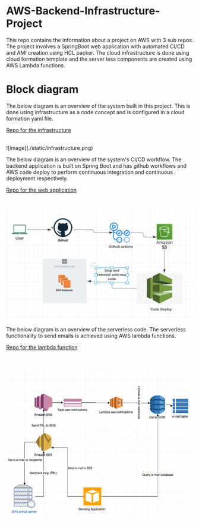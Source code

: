 # AWS-Backend-Infrastructure-Project
This repo contains the information about a project on AWS with 3 sub repos. The project involves a SpringBoot web application with automated CI/CD and AMI creation using HCL packer. The cloud infrastructure is done using cloud formation template and the server less components  are created using AWS Lambda functions.

# Block diagram

The below diagram is an overview of the system built in this project. This is done using infrastructure as a code concept and is configured in a cloud formation yaml file.

[Repo for the infrastructure](https://github.com/ebiskhan123/infrastructure)

<br/>
![image](./static/infrastructure.png)

<br/>

The below diagram is an overview of the system's CI/CD workflow. The backend application is built on Spring Boot and has github workflows and AWS code deploy to perform continuous integration and continuous deployment respectively.

[Repo for the web application](https://github.com/ebiskhan123/webservice)

<br/>

![image](./static/cicd.png)
<br/>


The below diagram is an overview of the serverless code. The serverless functionality to send emails is achieved using AWS lambda functions.

[Repo for the lambda function](https://github.com/ebiskhan123/serverless)

<br/>

![image](./static/lambda.png)
